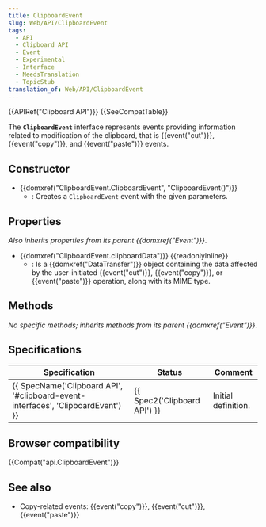 ```yaml
---
title: ClipboardEvent
slug: Web/API/ClipboardEvent
tags:
  - API
  - Clipboard API
  - Event
  - Experimental
  - Interface
  - NeedsTranslation
  - TopicStub
translation_of: Web/API/ClipboardEvent
---
```

{{APIRef("Clipboard API")}} {{SeeCompatTable}}

The **`ClipboardEvent`** interface represents events providing information related to modification of the clipboard, that is {{event("cut")}}, {{event("copy")}}, and {{event("paste")}} events.

## Constructor

- {{domxref("ClipboardEvent.ClipboardEvent", "ClipboardEvent()")}}
  - : Creates a `ClipboardEvent` event with the given parameters.

## Properties

_Also inherits properties from its parent {{domxref("Event")}}_.

- {{domxref("ClipboardEvent.clipboardData")}} {{readonlyInline}}
  - : Is a {{domxref("DataTransfer")}} object containing the data affected by the user-initiated {{event("cut")}}, {{event("copy")}}, or {{event("paste")}} operation, along with its MIME type.

## Methods

_No specific methods; inherits methods from its parent {{domxref("Event")}}_.

## Specifications

| Specification                                                                                                | Status                               | Comment             |
| ------------------------------------------------------------------------------------------------------------ | ------------------------------------ | ------------------- |
| {{ SpecName('Clipboard API', '#clipboard-event-interfaces', 'ClipboardEvent') }} | {{ Spec2('Clipboard API') }} | Initial definition. |

## Browser compatibility

{{Compat("api.ClipboardEvent")}}

## See also

- Copy-related events: {{event("copy")}}, {{event("cut")}}, {{event("paste")}}
